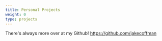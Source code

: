 ```yaml
---
title: Personal Projects
weight: 0
type: projects
---
```


There's always more over at my Github! https://github.com/jakecoffman
